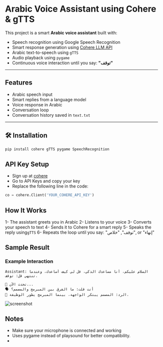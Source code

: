 #  Arabic Voice Assistant using Cohere & gTTS


This project is a smart **Arabic voice assistant** built with:

-  Speech recognition using Google Speech Recognition
-  Smart response generation using [Cohere LLM API](https://cohere.com/)
-  Arabic text-to-speech using `gTTS`
-  Audio playback using `pygame`
-  Continuous voice interaction until you say: **"توقف"**

---

##  Features

-  Arabic speech input
-  Smart replies from a language model
-  Voice response in Arabic
-  Conversation loop
-  Conversation history saved in `text.txt`

---

## 🛠️ Installation

```bash
pip install cohere gTTS pygame SpeechRecognition
```

## API Key Setup

- Sign up at [cohere](https://cohere.com/)
- Go to API Keys and copy your key
- Replace the following line in the code:
```py
co = cohere.Client('YOUR_COHERE_API_KEY')
```

## How It Works

1- The assistant greets you in Arabic
2- Listens to your voice
3- Converts your speech to text
4- Sends it to Cohere for a smart reply
5- Speaks the reply using```gTTS```
6- Repeats the loop until you say: "توقف", "خلاص", or "إنهاء"

## Sample Result

### Example Interaction

```
Assistant: السلام عليكم، أنا مساعدك الذكي، قل لي كيف أساعدك، وعندما تنتهي قل: توقف.

📢 تحدث الآن...
🗣️ أنت قلت: ما الفرق بين المبرمج والمصمم؟
🤖 الرد: المصمم يبتكر الواجهة، بينما المبرمج يطور الوظيفة.

```


![screenshot](Cohere-Arabic-VoiceBot/Arabic-Asistant.png)

## Notes
- Make sure your microphone is connected and working
- Uses pygame instead of playsound for better compatibility.
- 
